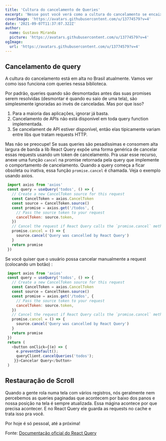 ```yaml
---
title: 'Cultura do cancelamento de Queries'
excerpt: 'Nesse post você verá como a cultura do cancelamento se encaixa na lib React Query.'
coverImage: 'https://avatars.githubusercontent.com/u/13774579?v=4'
date: '2021-09-07T11:37:07.322Z'
author:
  name: Gustavo Miranda
  picture: 'https://avatars.githubusercontent.com/u/13774579?v=4'
ogImage:
  url: 'https://avatars.githubusercontent.com/u/13774579?v=4'
---
```


## Cancelamento de query
A cultura do cancelamento está em alta no Brasil atualmente. Vamos ver como isso funciona com queries nessa biblioteca.

Por padrão, queries quando são desmontadas antes das suas promises serem resolvidas (desmontar é quando eu saio de uma tela), são simplesmente ignoradas ao invés de canceladas. Mas por que isso?
1. Para a maioria das aplicações, ignorar já basta.
2. Cancelamento de APIs não está disponível em toda query function implementada.
3. Se cancelament de API estiver disponível, então elas tipicamente variam entre libs que tratam requests HTTP.

Mas não se preocupe! Se suas queries são pesadíssimas e consomem alta largura de banda a lib React Query expõe uma forma genérica de cancelar essas requests usando um token de cancelamento. Pra usar esse recurso, anexe uma função ``cancel`` na promise retornada pela query que implemente o comportamento de cancelamento. Quando a query começa a ficar obsoleta ou inativa, essa função ``promise.cancel`` é chamada. Veja o exemplo usando axios.

```javascript
 import axios from 'axios'
 const query = useQuery('todos', () => {
   // Create a new CancelToken source for this request
   const CancelToken = axios.CancelToken
   const source = CancelToken.source()
   const promise = axios.get('/todos', {
     // Pass the source token to your request
     cancelToken: source.token,
   })
   // Cancel the request if React Query calls the `promise.cancel` method
   promise.cancel = () => {
     source.cancel('Query was cancelled by React Query')
   }
   return promise
 }) 
```
Se você quiser que o usuário possa cancelar manualmente a request (colocando um botão) :
```javascript
 import axios from 'axios'
 const query = useQuery('todos', () => {
   // Create a new CancelToken source for this request
   const CancelToken = axios.CancelToken
   const source = CancelToken.source()
   const promise = axios.get('/todos', {
     // Pass the source token to your request
     cancelToken: source.token,
   })
   // Cancel the request if React Query calls the `promise.cancel` method
   promise.cancel = () => {
     source.cancel('Query was cancelled by React Query')
   }
   return promise
 }) 
 return (
   <button onClick={(e) => {
     e.preventDefault();
     queryClient.cancelQueries('todos');
    }}>Cancelar Query</button>
 )
```

## Restauração de Scroll 
Quando a gente rola numa tela com vários registros, nós geralmente nem percebemos as queries paginadas que acontecem por baixo dos panos e nossa posição na tela é sempre atualizada. Essa mágina acontece por que precisa acontecer. E no React Query ele guarda as requests no cache e trata isso pra você.

Por hoje é só pessoal, até a próxima!

Fonte:
[Documentação oficial do React Query](https://react-query.tanstack.com/guides/mutations)